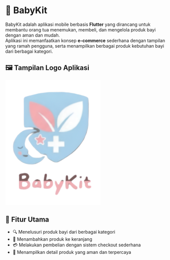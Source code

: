 # 👶 BabyKit

BabyKit adalah aplikasi mobile berbasis **Flutter** yang dirancang untuk membantu orang tua menemukan, membeli, dan mengelola produk bayi dengan aman dan mudah.  
Aplikasi ini memanfaatkan konsep **e-commerce** sederhana dengan tampilan yang ramah pengguna, serta menampilkan berbagai produk kebutuhan bayi dari berbagai kategori. 

## 🖼️ Tampilan Logo Aplikasi

<img src="https://github.com/Moebius0907/UTS-PBM-BABYKIT/blob/main/baby_kit2/assets/images/logo.png?raw=true" alt="Tampilan Logo BabyKit" width="300">


## 🧩 Fitur Utama
- 🔍 Menelusuri produk bayi dari berbagai kategori  
- 🛒 Menambahkan produk ke keranjang  
- 💳 Melakukan pembelian dengan sistem checkout sederhana  
- 🍼 Menampilkan detail produk yang aman dan terpercaya  


